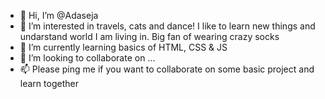 - 👋 Hi, I’m @Adaseja
- 👀 I’m interested in travels, cats and dance! I like to learn new things and undarstand world I am living in. Big fan of wearing crazy socks
- 🌱 I’m currently learning basics of HTML, CSS & JS
- 💞️ I’m looking to collaborate on ...
- 📫 Please ping me if you want to collaborate on some basic project and learn together


